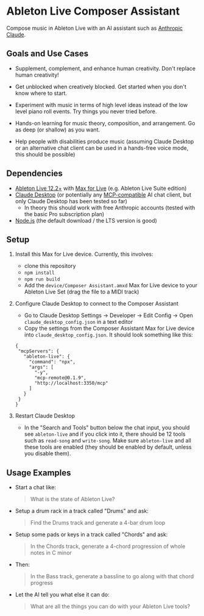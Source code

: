 # Ableton Live Composer Assistant

Compose music in Ableton Live with an AI assistant such as [Anthropic Claude](https://www.anthropic.com/claude).

## Goals and Use Cases

- Supplement, complement, and enhance human creativity. Don't replace human creativity!

- Get unblocked when creatively blocked. Get started when you don't know where to start.

- Experiment with music in terms of high level ideas instead of the low level piano roll events. Try things you never
  tried before.

- Hands-on learning for music theory, composition, and arrangement. Go as deep (or shallow) as you want.

- Help people with disabilities produce music (assuming Claude Desktop or an alternative chat client can be used in a
  hands-free voice mode, this should be possible)

## Dependencies

- [Ableton Live 12.2+](https://www.ableton.com/live/) with [Max for Live](https://www.ableton.com/live/max-for-live/)
  (e.g. Ableton Live Suite edition)
- [Claude Desktop](https://claude.ai/download) (or potentially any [MCP-compatible](https://modelcontextprotocol.io/) AI
  chat client, but only Claude Desktop has been tested so far)
  - In theory this should work with free Anthropic accounts (tested with the basic Pro subscription plan)
- [Node.js](https://nodejs.org/) (the default download / the LTS version is good)

## Setup

1. Install this Max for Live device. Currently, this involves:
   - clone this repository
   - `npm install`
   - `npm run build`
   - Add the `device/Composer Assistant.amxd` Max for Live device to your Ableton Live Set (drag the file to a MIDI
     track)
2. Configure Claude Desktop to connect to the Composer Assistant

   - Go to Claude Desktop Settings → Developer → Edit Config → Open `claude_desktop_config.json` in a text editor
   - Copy the settings from the Composer Assistant Max for Live device into `claude_desktop_config.json`. It should look
     something like this:

   ```
   {
    "mcpServers": {
      "ableton-live": {
        "command": "npx",
        "args": [
          "-y",
          "mcp-remote@0.1.9",
          "http://localhost:3350/mcp"
        ]
      }
    }
   }
   ```

3. Restart Claude Desktop

   - In the "Search and Tools" button below the chat input, you should see `ableton-live` and if you click into it,
     there should be 12 tools such as `read-song` and `write-song`. Make sure `ableton-live` and all these tools are
     enabled (they should be enabled by default, unless you disable them).

## Usage Examples

- Start a chat like:

  > What is the state of Ableton Live?

- Setup a drum rack in a track called "Drums" and ask:

  > Find the Drums track and generate a 4-bar drum loop

- Setup some pads or keys in a track called "Chords" and ask:

  > In the Chords track, generate a 4-chord progression of whole notes in C minor

- Then:

  > In the Bass track, generate a bassline to go along with that chord progress

- Let the AI tell you what else it can do:

  > What are all the things you can do with your Ableton Live tools?
